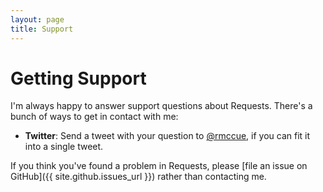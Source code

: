 ```yaml
---
layout: page
title: Support
---
```


Getting Support
===============
I'm always happy to answer support questions about Requests. There's a bunch of
ways to get in contact with me:

* **Twitter**: Send a tweet with your question to
  [@rmccue](http://twitter.com/rmccue), if you can fit it into a single tweet.

If you think you've found a problem in Requests, please
[file an issue on GitHub]({{ site.github.issues_url }}) rather than
contacting me.
